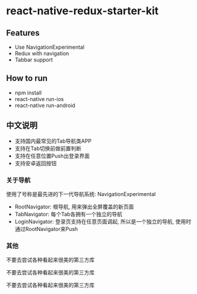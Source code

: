# react-native-redux-starter-kit

## Features

- Use NavigationExperimental
- Redux with navigation
- Tabbar support

## How to run

- npm install
- react-native run-ios
- react-native run-android

## 中文说明

- 支持国内最常见的Tab导航类APP
- 支持在Tab切换前做前置判断
- 支持在任意位置Push出登录界面
- 支持安卓返回按钮

### 关于导航

使用了号称是最先进的下一代导航系统: NavigationExperimental

- RootNavigator: 根导航, 用来弹出全屏覆盖的新页面
- TabNavigator: 每个Tab各拥有一个独立的导航
- LoginNavigator: 登录页支持在任意页面调起, 所以是一个独立的导航, 使用时通过RootNavigator来Push

### 其他

不要去尝试各种看起来很美的第三方库

不要去尝试各种看起来很美的第三方库

不要去尝试各种看起来很美的第三方库